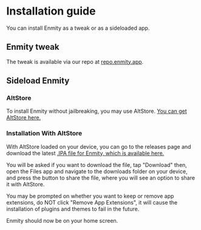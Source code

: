 # Installation guide

You can install Enmity as a tweak or as a sideloaded app.

## Enmity tweak

The tweak is available via our repo at [repo.enmity.app](https://repo.enmity.app).

## Sideload Enmity

### AltStore

To install Enmity without jailbreaking, you may use AltStore. [You can get AltStore here.](https://altstore.io/)

### Installation With AltStore

With AltStore loaded on your device, you can go to the releases page and download the latest [.IPA file for Enmity, which is available here.](https://github.com/enmity-mod/tweak/releases/latest)

You will be asked if you want to download the file, tap "Download" then, open the Files app and navigate to the downloads folder on your device, and press the button to share the file, where you will see an option to share it with AltStore.

You may be prompted on whether you want to keep or remove app extensions, do NOT click "Remove App Extensions", it will cause the installation of plugins and themes to fail in the future. 

Enmity should now be on your home screen.
